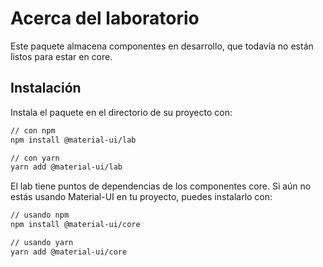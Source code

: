 # Acerca del laboratorio

<p class="description">Este paquete almacena componentes en desarrollo, que todavía no están listos para estar en core.</p>

## Instalación

Instala el paquete en el directorio de su proyecto con:

```sh
// con npm
npm install @material-ui/lab

// con yarn
yarn add @material-ui/lab
```

El lab tiene puntos de dependencias de los componentes core. Si aún no estás usando Material-UI en tu proyecto, puedes instalarlo con:

```sh
// usando npm
npm install @material-ui/core

// usando yarn
yarn add @material-ui/core
```